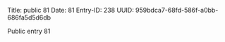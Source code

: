 Title: public 81
Date: 81
Entry-ID: 238
UUID: 959bdca7-68fd-586f-a0bb-686fa5d5d6db

Public entry 81

